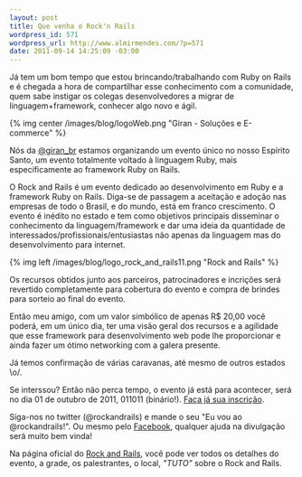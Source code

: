 ```yaml
--- 
layout: post
title: Que venha o Rock'n Rails
wordpress_id: 571
wordpress_url: http://www.almirmendes.com/?p=571
date: 2011-09-14 14:25:09 -03:00
---
```


Já tem um bom tempo que estou brincando/trabalhando com Ruby on Rails e é chegada a hora de compartilhar esse conhecimento com a comunidade, quem sabe instigar os colegas desenvolvedores a migrar de linguagem+framework, conhecer algo novo e ágil.


{% img center /images/blog/logoWeb.png "Giran - Soluções e E-commerce" %}

Nós da [@giran_br](http://www.twitter.com/giran_br) estamos organizando um evento único no nosso Espírito Santo, um evento totalmente voltado à linguagem Ruby, mais especificamente ao framework Ruby on Rails.

O Rock and Rails é um evento dedicado ao desenvolvimento em Ruby e a framework Ruby on Rails. Diga-se de passagem a aceitação e adoção nas empresas de todo o Brasil, e do mundo, está em franco crescimento. O evento é inédito no estado e tem como objetivos principais disseminar o conhecimento da linguagem/framework e dar uma ideia da quantidade de interessados/profissionais/entusiastas não apenas da linguagem mas do desenvolvimento para internet.

{% img left /images/blog/logo_rock_and_rails11.png "Rock and Rails" %}

Os recursos obtidos junto aos parceiros, patrocinadores e incrições será revertido completamente para cobertura do evento e compra de brindes para sorteio ao final do evento.

Então meu amigo, com um valor simbólico de apenas R$ 20,00 você poderá, em um único dia, ter uma visão geral dos recursos e a agilidade que esse framework para desenvolvimento web pode lhe proporcionar e ainda fazer um ótimo networking com a galera presente.

Já temos confirmação de várias caravanas, até mesmo de outros estados \o/.

Se interssou? Então não perca tempo, o evento já está para acontecer, será no dia 01 de outubro de 2011, 011011 (binário!). [Faça já sua inscrição](http://www.rockandrails.com.br/inscricao/).

Siga-nos no twitter (@rockandrails) e mande o seu "Eu vou ao @rockandrails!". Ou mesmo pelo [Facebook](http://www.facebook.com/groups/138369966254056/), qualquer ajuda na divulgação será muito bem vinda!

Na página oficial do [Rock and Rails](http://www.rockandrails.com.br), você pode ver todos os detalhes do evento, a grade, os palestrantes, o local, *"TUTO"* sobre o Rock and Rails.
